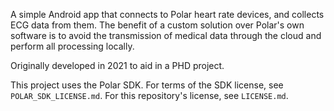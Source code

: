 A simple Android app that connects to Polar heart rate devices, and collects ECG data from them. The benefit of a custom solution over Polar's own software is to avoid the transmission of medical data through the cloud and perform all processing locally.

Originally developed in 2021 to aid in a PHD project.

This project uses the Polar SDK. For terms of the SDK license, see `POLAR_SDK_LICENSE.md`. For this repository's license, see `LICENSE.md`.
